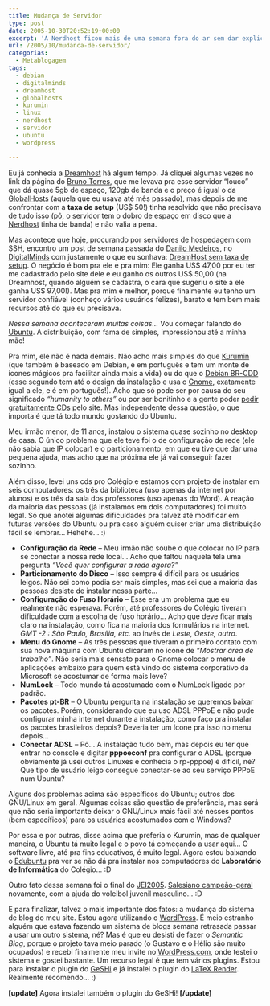 ```yaml
---
title: Mudança de Servidor
type: post
date: 2005-10-30T20:52:19+00:00
excerpt: 'A Nerdhost ficou mais de uma semana fora do ar sem dar explicações... É mole? Mas ainda bem que me livrei logo daquele servidor. Depois de googlar um pouco, encontrei a solução: Dreamhost.'
url: /2005/10/mudanca-de-servidor/
categorias:
  - Metablogagem
tags:
  - debian
  - digitalminds
  - dreamhost
  - globalhosts
  - kurumin
  - linux
  - nerdhost
  - servidor
  - ubuntu
  - wordpress

---
```

Eu já conhecia a [Dreamhost][1] há algum tempo. Já cliquei algumas vezes no link da página do [Bruno Torres][2], que me levava pra esse servidor “louco” que dá quase 5gb de espaço, 120gb de banda e o preço é igual o da [GlobalHosts][3] (aquela que eu usava até mês passado), mas depois de me confrontar com a **taxa de setup** (US\$ 50!) tinha resolvido que não precisava de tudo isso (pô, o servidor tem o dobro de espaço em disco que a [Nerdhost][4] tinha de banda) e não valia a pena.

Mas acontece que hoje, procurando por servidores de hospedagem com SSH, encontro um post de semana passada do [Danilo Medeiros][5], no [DigitalMinds][5] com justamente o que eu sonhava: [DreamHost sem taxa de setup][6]. O negócio é bom pra ele e pra mim: Ele ganha US\$ 47,00 por eu ter me cadastrado pelo site dele e eu ganho os outros US\$ 50,00 (na Dreamhost, quando alguém se cadastra, o cara que sugeriu o site a ele ganha US\$ 97,00!). Mas pra mim é melhor, porque finalmente eu tenho um servidor confiável (conheço vários usuários felizes), barato e tem bem mais recursos até do que eu precisava.

_Nessa semana aconteceram muitas coisas…_ Vou começar falando do [Ubuntu][7]. A distribuição, com fama de simples, impressionou até a minha mãe!

Pra mim, ele não é nada demais. Não acho mais simples do que [Kurumin][8] (que também é baseado em Debian, é em português e tem um monte de ícones mágicos pra facilitar ainda mais a vida) ou do que o [Debian BR-CDD][9] (esse segundo tem até o design da instalação e usa o [Gnome][10], exatamente igual a ele, e é em português!). Acho que só pode ser por causa do seu significado _“humanity to others”_ ou por ser bonitinho e a gente poder [pedir gratuitamente CDs][11] pelo site. Mas independente dessa questão, o que importa é que tá todo mundo gostando do Ubuntu.

Meu irmão menor, de 11 anos, instalou o sistema quase sozinho no desktop de casa. O único problema que ele teve foi o de configuração de rede (ele não sabia que IP colocar) e o particionamento, em que eu tive que dar uma pequena ajuda, mas acho que na próxima ele já vai conseguir fazer sozinho.

Além disso, levei uns cds pro Colégio e estamos com projeto de instalar em seis computadores: os três da biblioteca (uso apenas da internet por alunos) e os três da sala dos professores (uso apenas do Word). A reação da maioria das pessoas (já instalamos em dois computadores) foi muito legal. Só que anotei algumas dificuldades pra talvez até modificar em futuras versões do Ubuntu ou pra caso alguém quiser criar uma distribuição fácil se lembrar… Hehehe… :)

  * **Configuração da Rede** – Meu irmão não soube o que colocar no IP para se conectar a nossa rede local… Acho que faltou naquela tela uma pergunta _“Você quer configurar a rede agora?”_
  * **Particionamento do Disco** – Isso sempre é difícil para os usuários leigos. Não sei como podia ser mais simples, mas sei que a maioria das pessoas desiste de instalar nessa parte…
  * **Configuração do Fuso Horário** – Esse era um problema que eu realmente não esperava. Porém, até professores do Colégio tiveram dificuldade com a escolha de fuso horário… Acho que deve ficar mais claro na instalação, como fica na maioria dos formulários na internet. _GMT -2 : São Paulo, Brasília, etc._ ao invés de _Leste, Oeste, outro_.
  * **Menu do Gnome** – As três pessoas que tiveram o primeiro contato com sua nova máquina com Ubuntu clicaram no ícone de _“Mostrar área de trabalho”_. Não seria mais sensato para o Gnome colocar o menu de aplicações embaixo para quem está vindo do sistema corporativo da Microsoft se acostumar de forma mais leve?
  * **NumLock** – Todo mundo tá acostumado com o NumLock ligado por padrão.
  * **Pacotes pt-BR** – O Ubuntu pergunta na instalação se queremos baixar os pacotes. Porém, considerando que eu uso ADSL PPPoE e não pude configurar minha internet durante a instalação, como faço pra instalar os pacotes brasileiros depois? Deveria ter um ícone pra isso no menu depois…
  * **Conectar ADSL** – Pô… A instalação tudo bem, mas depois eu ter que entrar no console e digitar **pppoeconf** pra configurar o ADSL (porque obviamente já usei outros Linuxes e conhecia o rp-pppoe) é difícil, né? Que tipo de usuário leigo consegue conectar-se ao seu serviço PPPoE num Ubuntu?

Alguns dos problemas acima são específicos do Ubuntu; outros dos GNU/Linux em geral. Algumas coisas são questão de preferência, mas será que não seria importante deixar o GNU/Linux mais fácil até nesses pontos (bem específicos) para os usuários acostumados com o Windows?

Por essa e por outras, disse acima que preferia o Kurumin, mas de qualquer maneira, o Ubuntu tá muito legal e o povo tá começando a usar aqui… O software livre, até pra fins educativos, é muito legal. Agora estou baixando o [Edubuntu][12] pra ver se não dá pra instalar nos computadores do **Laboratório de Informática** do Colégio… :D

Outro fato dessa semana foi o final do [JEI2005][13]. [Salesiano campeão-geral][14] novamente, com a ajuda do voleibol juvenil masculino… :D

E para finalizar, talvez o mais importante dos fatos: a mudança do sistema de blog do meu site. Estou agora utilizando o [WordPress][15]. É meio estranho alguém que estava fazendo um sistema de blogs semana retrasada passar a usar um outro sistema, né? Mas é que eu desisti de fazer o _Semantic Blog_, porque o projeto tava meio parado (o Gustavo e o Hélio são muito ocupados) e recebi finalmente meu invite no [WordPress.com][16], onde testei o sistema e gostei bastante. Um recurso legal é que tem vários plugins. Estou para instalar o plugin do [GeSHi][17] e já instalei o plugin do [LaTeX Render][18]. Realmente recomendo… :)

**[update]** Agora instalei também o plugin do GeSHi! **[/update]**

 [1]: http://www.dreamhost.com
 [2]: http://www.brunotorres.net
 [3]: http://www.globalhosts.com.br
 [4]: http://www.nerdhost.com.br
 [5]: http://www.digitalminds.com.br
 [6]: http://www.digitalminds.com.br/posts/2033
 [7]: http://www.ubuntu.com
 [8]: http://www.kurumin.com.br
 [9]: http://cdd.debian-br.org/project/
 [10]: http://www.gnome.org
 [11]: http://shipit.ubuntu.com
 [12]: http://www.edubuntu.org/
 [13]: http://www.correeventos.com.br/jei2005
 [14]: http://www.salesianoitajai.g12.br/?sp=vernoticia&id=72
 [15]: http://www.wordpress.org
 [16]: http://www.wordpress.com
 [17]: http://dev.wp-plugins.org/wiki/GeshiSyntaxColorer
 [18]: http://sixthform.info/steve/wordpress/index.php?p=13

